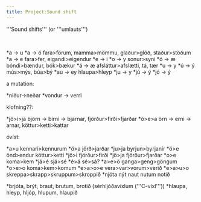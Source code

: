 ```yaml
---
title: Project:Sound shift
---
```


'''Sound shifts''' (or '''umlauts''')

<br />

*a -> u
*a -> ö   fara>förum, mamma>mömmu, glaður>glöð, staður>stöðum
*a → e   fara>fer, eigandi>eigendur
*e → i
*o → y   sonur>syni
*ó → æ  bóndi>bændur, bók>bækur
*á → æ   afsláttur>afslætti, tá, tær
*u → y
*ú → ý    mús>mýs, búa>bý
*au → ey   hlaupa>hleyp
*ju → y
*jú → ý
*jó → ý

a mutation:

*niður->neðar
*vondur -> verri

klofning??:

*jö>i>ja   björn -> birni -> bjarnar, fjörður>firði>fjarðar
*ö>e>a örn -> erni -> arnar, köttur>ketti>kattar

óvíst:

*a>u kennari>kennurum
*ö>a jörð>jarðar
*ju>ja  byrjun>byrjanir
*ö>e önd>endur  köttur>ketti
*jö>i fjörður>firði
*jö>ja fjörður>fjarðar
*o>e koma>kem
*já>é  sjá>sé
*é>á   sé>sá?
*a>e>ö ganga>geng>göngum
*o>e>o koma>kem>komum
*e>a>o>e vera>var>vorum>verið
*e>a>u>o skreppa>skrapp>skruppum>skroppið
*njóta nýt naut nutum notið

*brjóta, brýt, braut, brutum, brotið (sérhljóðavíxlum ('''C-víxl'''))
*hlaupa, hleyp, hljóp, hlupum, hlaupið